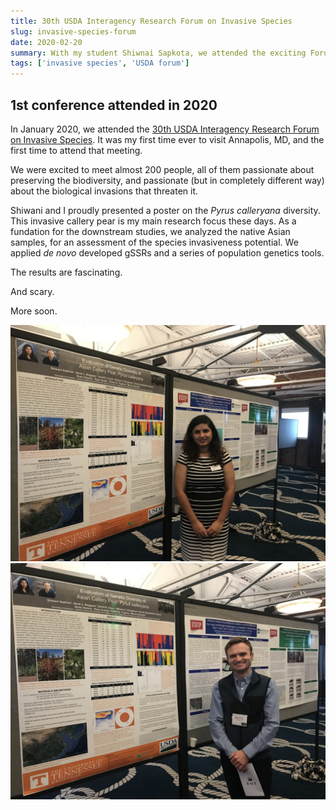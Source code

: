```yaml
---
title: 30th USDA Interagency Research Forum on Invasive Species
slug: invasive-species-forum
date: 2020-02-20
summary: With my student Shiwnai Sapkota, we attended the exciting Forum on Invasive Species in Annapolis, MD
tags: ['invasive species', 'USDA forum']
---
```


## 1st conference attended in 2020
In January 2020, we attended the [30th USDA Interagency Research Forum on Invasive Species](https://www.nrs.fs.fed.us/disturbance/invasive_species/interagency_forum/). It was my first time ever to visit Annapolis, MD, and the first time to attend that meeting.

We were excited to meet almost 200 people, all of them passionate about preserving the biodiversity, and passionate (but in completely different way) about the biological invasions that threaten it.

Shiwani and I proudly presented a poster on the _Pyrus calleryana_ diversity. This invasive callery pear is my main research focus these days. As a fundation for the downstream studies, we analyzed the native Asian samples, for an assessment of the species invasiveness potential. We applied _de novo_ developed gSSRs and a series of population genetics tools.

The results are fascinating.

And scary.

More soon.

![Shiwani Sapkota](./images/Shiwani.jpg "Proudly presenting: Shiwani's poster")
![Yours truly](./images/mnowAnnapolis.jpg "mnow")